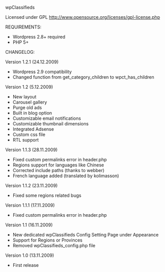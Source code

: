 wpClassifieds

Licensed under GPL
http://www.opensource.org/licenses/gpl-license.php

REQUIREMENTS:
- Wordpress 2.8+ required
- PHP 5+

CHANGELOG:

Version 1.2.1 (24.12.2009)
- Wordpress 2.9 compatibility
- Changed function from get_category_children to wpct_has_children

Version 1.2 (5.12.2009)
- New layout
- Carousel gallery
- Purge old ads
- Built in blog option
- Customizable email notifications
- Customizable thumbnail dimensions
- Integrated Adsense
- Custom css file
- RTL support

Version 1.1.3 (28.11.2009)
- Fixed custom permalinks error in header.php
- Regions support for languages like Chinese
- Corrected include paths (thanks to webber)
- French language added (translated by kolimasson)

Version 1.1.2 (23.11.2009)
- Fixed some regions related bugs

Version 1.1.1 (17.11.2009)
- Fixed custom permalinks error in header.php

Version 1.1 (16.11.2009)
- New dedicated wpClassifieds Config Setting Page under Appearance
- Support for Regions or Provinces
- Removed wpClassifieds_config.php file

Version 1.0 (13.11.2009)
- First release
